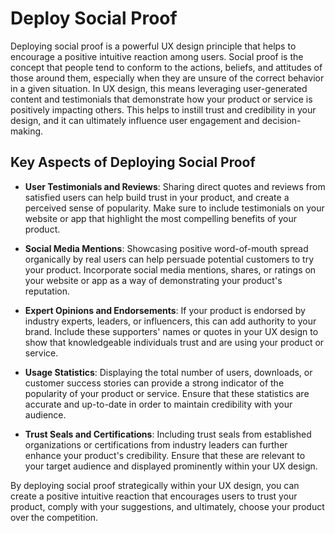 # Deploy Social Proof

Deploying social proof is a powerful UX design principle that helps to encourage a positive intuitive reaction among users. Social proof is the concept that people tend to conform to the actions, beliefs, and attitudes of those around them, especially when they are unsure of the correct behavior in a given situation. In UX design, this means leveraging user-generated content and testimonials that demonstrate how your product or service is positively impacting others. This helps to instill trust and credibility in your design, and it can ultimately influence user engagement and decision-making.

## Key Aspects of Deploying Social Proof

- **User Testimonials and Reviews**: Sharing direct quotes and reviews from satisfied users can help build trust in your product, and create a perceived sense of popularity. Make sure to include testimonials on your website or app that highlight the most compelling benefits of your product.

- **Social Media Mentions**: Showcasing positive word-of-mouth spread organically by real users can help persuade potential customers to try your product. Incorporate social media mentions, shares, or ratings on your website or app as a way of demonstrating your product's reputation.

- **Expert Opinions and Endorsements**: If your product is endorsed by industry experts, leaders, or influencers, this can add authority to your brand. Include these supporters' names or quotes in your UX design to show that knowledgeable individuals trust and are using your product or service.

- **Usage Statistics**: Displaying the total number of users, downloads, or customer success stories can provide a strong indicator of the popularity of your product or service. Ensure that these statistics are accurate and up-to-date in order to maintain credibility with your audience.

- **Trust Seals and Certifications**: Including trust seals from established organizations or certifications from industry leaders can further enhance your product's credibility. Ensure that these are relevant to your target audience and displayed prominently within your UX design.

By deploying social proof strategically within your UX design, you can create a positive intuitive reaction that encourages users to trust your product, comply with your suggestions, and ultimately, choose your product over the competition.
